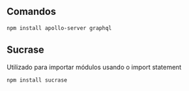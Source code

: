 ## Comandos

```
npm install apollo-server graphql
```

## Sucrase

Utilizado para importar módulos usando o import statement

```
npm install sucrase
```
